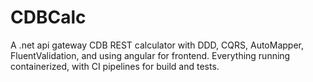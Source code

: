 # CDBCalc
A .net api gateway CDB REST calculator with DDD, CQRS, AutoMapper, FluentValidation,  and using angular for frontend. Everything running containerized, with CI pipelines for build and tests.
